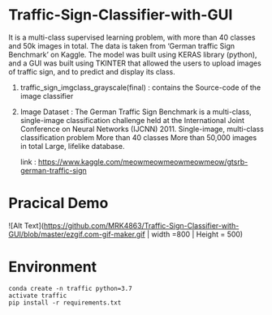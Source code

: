 # Traffic-Sign-Classifier-with-GUI
It is a multi-class supervised learning problem, with more than 40 classes and 50k images in total.
The data is taken from ‘German traffic Sign Benchmark’ on Kaggle. 
The model was built using KERAS library (python), and a GUI was built using TKINTER that allowed the users to upload images of traffic sign, and to predict and display its class.

1. traffic_sign_imgclass_grayscale(final) : contains the Source-code of the image classifier
2. Image Dataset : The German Traffic Sign Benchmark is a multi-class, single-image classification challenge held at the International Joint  Conference on Neural Networks (IJCNN) 2011.
    Single-image, multi-class classification problem
    More than 40 classes
    More than 50,000 images in total
    Large, lifelike database.
    
    link : https://www.kaggle.com/meowmeowmeowmeowmeow/gtsrb-german-traffic-sign
 
# Pracical Demo 
    
![Alt Text](https://github.com/MRK4863/Traffic-Sign-Classifier-with-GUI/blob/master/ezgif.com-gif-maker.gif | width =800 | Height = 500)

# Environment
    conda create -n traffic python=3.7
    activate traffic
    pip install -r requirements.txt
    



